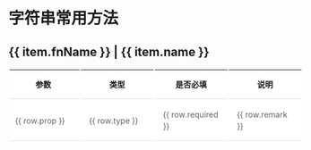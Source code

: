 # 字符串常用方法


<script setup>

  const arr = [
    {
      fnName:"humpToUnder",
      name:"驼峰命名转下划线",
      list:[
        {prop:"str",type:"String",required:true,remark:""},
      ]
    },
    {
      fnName:"underToHump",
      name:"下划线命名转驼峰",
      list:[
        {prop:"str",type:"String",required:true,remark:""},
      ]
    },
    {
        fnName:"getColor16",
        name:"获取十六进制颜色",
        list:[]
    },
    {
        fnName:"getQuery",
        name:"解析URL参数",
        list:[
            {prop:"str",type:"String",required:true,remark:""},
        ]
    },
  ]

</script>

<style>
table {
    border-collapse: collapse;
    width: 100%;
    background-color: #fff;
    font-size: 14px;
    margin-bottom: 45px;
    line-height: 1.5em;
    display: table;
    border-collapse: separate;
    box-sizing: border-box;
    text-indent: initial;
    border-spacing: 2px;
    border-color: gray;
}
table td:first-child, table th:first-child {
    padding-left: 10px;
}
table td {
    color: #606266;
}
table td,table th {
    border-bottom: 1px solid #dcdfe6;
    padding: 15px;
    max-width: 250px;
    min-width:100px;
    width:200px;
}
</style>

<div v-for="item in arr" >
  <h2>
    <span>{{ item.fnName }}</span>
    |
    <span>{{ item.name }}</span>
  </h2>
  <table>
    <tr>
        <th >参数</th>
        <th >类型</th>
        <th >是否必填</th>
        <th >说明</th>
    </tr>
    <tr v-for="row in item.list" >
        <td >{{ row.prop }}</td>
        <td >
          {{ row.type }}
        </td>
        <td >{{ row.required }}</td>
        <td >{{ row.remark }}</td>
    </tr>
  </table>
</div>